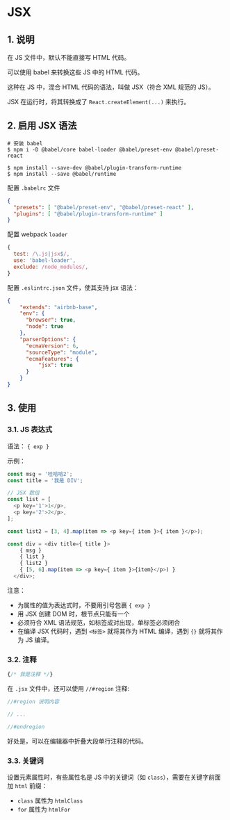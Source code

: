 # JSX

## 1. 说明

在 JS 文件中，默认不能直接写 HTML 代码。

可以使用 babel 来转换这些 JS 中的 HTML 代码。

这种在 JS 中，混合 HTML 代码的语法，叫做 JSX（符合 XML 规范的 JS）。

JSX 在运行时，将其转换成了 `React.createElement(...)` 来执行。

## 2. 启用 JSX 语法

```shell
# 安装 babel
$ npm i -D @babel/core babel-loader @babel/preset-env @babel/preset-react

$ npm install --save-dev @babel/plugin-transform-runtime
$ npm install --save @babel/runtime
```

配置 `.babelrc` 文件

```json
{
  "presets": [ "@babel/preset-env", "@babel/preset-react" ],
  "plugins": [ "@babel/plugin-transform-runtime" ]
}
```

配置 webpack `loader`

```javascript
{
  test: /\.js|jsx$/,
  use: 'babel-loader',
  exclude: /node_modules/,
}
```

配置 `.eslintrc.json` 文件，使其支持 jsx 语法：

```json
{
    "extends": "airbnb-base",
    "env": {
      "browser": true,
      "node": true
    },
    "parserOptions": {
      "ecmaVersion": 6,
      "sourceType": "module",
      "ecmaFeatures": {
          "jsx": true
      }
    }
}
```

## 3. 使用

### 3.1. JS 表达式

语法： `{ exp }`

示例：

```javascript
const msg = '哇哈哈2';
const title = '我是 DIV';

// JSX 数组
const list = [
  <p key='1'>1</p>,
  <p key='2'>2</p>,
];

const list2 = [3, 4].map(item => <p key={ item }>{ item }</p>);

const div = <div title={ title }>
    { msg }
    { list }
    { list2 }
    { [5, 6].map(item => <p key={ item }>{item}</p>) }
  </div>;
```

注意：

* 为属性的值为表达式时，不要用引号包裹 `{ exp }`
* 用 JSX 创建 DOM 时，根节点只能有一个
* 必须符合 XML 语法规范，如标签成对出现，单标签必须闭合
* 在编译 JSX 代码时，遇到 `<标签>` 就将其作为 HTML 编译，遇到 `{}` 就将其作为 JS 编译。

### 3.2. 注释

```jsx
{/* 我是注释 */}
```

在 `.jsx` 文件中，还可以使用 `//#region` 注释:

```javascript
//#region 说明内容

// ...

//#endregion
```

好处是，可以在编辑器中折叠大段单行注释的代码。

### 3.3. 关键词

设置元素属性时，有些属性名是 JS 中的关键词（如 `class`），需要在关键字前面加 `html` 前缀：

* `class` 属性为 `htmlClass`
* `for` 属性为 `htmlFor`
